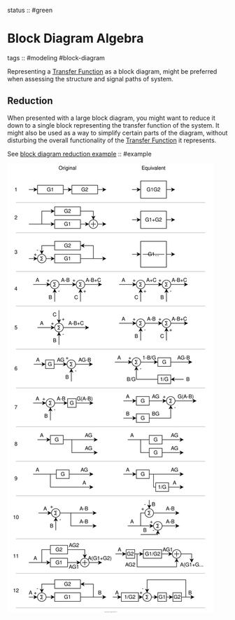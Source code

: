 status :: #green

# Block Diagram Algebra

tags :: #modeling #block-diagram 

Representing a [Transfer Function](Transfer%20Function.md) as a block diagram, might be preferred when assessing the structure and signal paths of system.

## Reduction

When presented with a large block diagram, you might want to reduce it down to a single block representing the transfer function of the system. It might also be used as a way to simplify certain parts of the diagram, without disturbing the overall functionality of the [Transfer Function](Transfer%20Function.md) it represents.

See [block diagram reduction example](block%20diagram%20reduction%20example.md) :: #example

![block_diagram_algebra.svg](images/block_diagram_algebra.svg)
